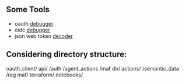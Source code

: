 ## Some Tools

- oauth [debugger](https://oauthdebugger.com/)
- oidc [debugger](https://oidcdebugger.com/)
- json web token [decoder](https://jwt.io/)


## Considering directory structure:

oauth_client/
api/
	/auth
	/agent_actions
	/maf
db/
actions/
	/semantic_data
	/rag
maf/
terraform/
notebooks/

